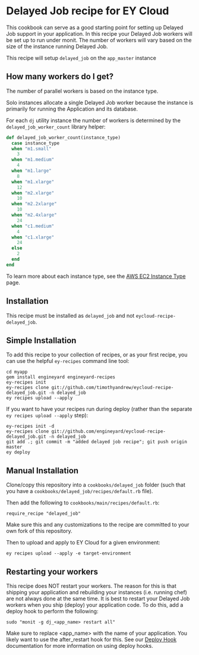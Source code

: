 # Delayed Job recipe for EY Cloud

This cookbook can serve as a good starting point for setting up Delayed Job support in your application. 
In this recipe your Delayed Job workers will be set up to run under monit. The number of workers will
vary based on the size of the instance running Delayed Job.

This recipe will setup `delayed_job` on the `app_master` instance

## How many workers do I get?

The number of parallel workers is based on the instance type.

Solo instances allocate a single Delayed Job worker because the instance is primarily for running the Application and its database.

For each `dj` utility instance the number of workers is determined by the `delayed_job_worker_count` library helper:

``` ruby
def delayed_job_worker_count(instance_type)
  case instance_type
  when "m1.small"
    3
  when "m1.medium"
    4
  when "m1.large"
    8
  when "m1.xlarge"
    12
  when "m2.xlarge"
    10
  when "m2.2xlarge"
    10
  when "m2.4xlarge"
    24
  when "c1.medium"
    4
  when "c1.xlarge"
    24
  else
    2
  end
end
```

To learn more about each instance type, see the [AWS EC2 Instance Type](http://aws.amazon.com/ec2/instance-types/ "Amazon EC2 Instance Types") page.

## Installation

This recipe must be installed as `delayed_job` and not `eycloud-recipe-delayed_job`.

## Simple Installation

To add this recipe to your collection of recipes, or as your first recipe, you can use the helpful `ey-recipes` command line tool:

    cd myapp
    gem install engineyard engineyard-recipes
    ey-recipes init
    ey-recipes clone git://github.com/timothyandrew/eycloud-recipe-delayed_job.git -n delayed_job
    ey recipes upload --apply

If you want to have your recipes run during deploy (rather than the separate `ey recipes upload --apply` step):

    ey-recipes init -d
    ey-recipes clone git://github.com/engineyard/eycloud-recipe-delayed_job.git -n delayed_job
    git add .; git commit -m "added delayed job recipe"; git push origin master
    ey deploy

## Manual Installation

Clone/copy this repository into a `cookbooks/delayed_job` folder (such that you have a `cookbooks/delayed_job/recipes/default.rb` file).

Then add the following to `cookbooks/main/recipes/default.rb`:

    require_recipe "delayed_job"
    
Make sure this and any customizations to the recipe are committed to your own fork of this 
repository.

Then to upload and apply to EY Cloud for a given environment:

    ey recipes upload --apply -e target-environment

## Restarting your workers

This recipe does NOT restart your workers. The reason for this is that shipping your application and
rebuilding your instances (i.e. running chef) are not always done at the same time. It is best to 
restart your Delayed Job workers when you ship (deploy) your application code. To do this, add a
deploy hook to perform the following:

    sudo "monit -g dj_<app_name> restart all"
    
Make sure to replace <app_name> with the name of your application. You likely want to use the
after_restart hook for this. See our [Deploy Hook](http://docs.engineyard.com/appcloud/howtos/deployment/use-deploy-hooks-with-engine-yard-appcloud) documentation
for more information on using deploy hooks.


